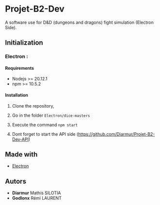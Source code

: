 # Projet-B2-Dev

A software use for D&D (dungeons and dragons) fight simulation (Electron Side).

## Initialization

### Electron :

#### Requirements

- Nodejs >= 20.12.1
- npm >= 10.5.2

#### Installation

1. Clone the repository,

2. Go in the folder ``Electron/dice-masters``

3. Execute the command ``npm start``

4. Dont forget to start the API side (https://github.com/Diarmur/Projet-B2-Dev-API)

## Made with

* [Electron](https://www.electronjs.org/)

## Autors
* **Diarmur** Mathis SILOTIA
* **Godlonx** Rémi LAURENT
